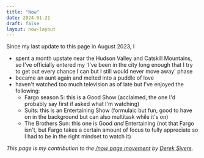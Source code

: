 ```yaml
---
title: "Now"
date: 2024-01-21
draft: false
layout: now-layout
---
```


Since my last update to this page in August 2023, I

- spent a month upstate near the Hudson Valley and Catskill Mountains, so I've officially entered my 'I've been in the city long enough that I try to get out every chance I can but I still would never move away' phase
- became an aunt again and melted into a puddle of love
- haven't watched too much television as of late but I've enjoyed the following:
	- Fargo season 5: this is a Good Show (acclaimed, the one I'd probably say first if asked what I'm watching)
	- Suits: this is an Entertaining Show (formulaic but fun, good to have on in the background but can also multitask while it's on)
	- The Brothers Sun: this one is Good _and_ Entertaining (not that Fargo isn't, but Fargo takes a certain amount of focus to fully appreciate so I had to be in the right mindset to watch it)


_This page is my contribution to the [/now page movement](https://nownownow.com/) by [Derek Sivers](https://sive.rs/nowff)._